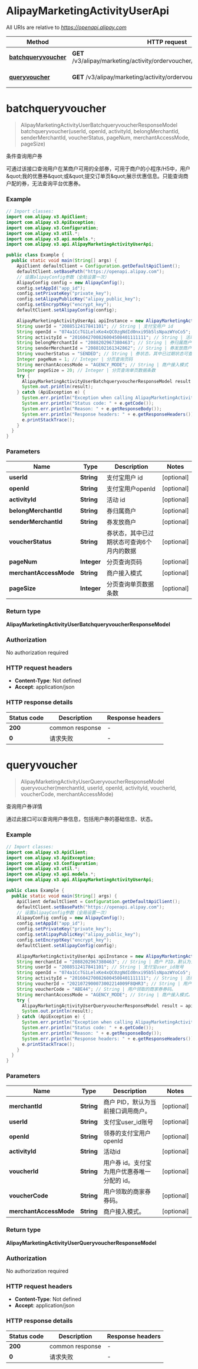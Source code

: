 # AlipayMarketingActivityUserApi

All URIs are relative to *https://openapi.alipay.com*

| Method | HTTP request | Description |
|------------- | ------------- | -------------|
| [**batchqueryvoucher**](AlipayMarketingActivityUserApi.md#batchqueryvoucher) | **GET** /v3/alipay/marketing/activity/ordervoucher/user/batchqueryvoucher | 条件查询用户券 |
| [**queryvoucher**](AlipayMarketingActivityUserApi.md#queryvoucher) | **GET** /v3/alipay/marketing/activity/ordervoucher/user/voucher | 查询用户券详情 |


<a name="batchqueryvoucher"></a>
# **batchqueryvoucher**
> AlipayMarketingActivityUserBatchqueryvoucherResponseModel batchqueryvoucher(userId, openId, activityId, belongMerchantId, senderMerchantId, voucherStatus, pageNum, merchantAccessMode, pageSize)

条件查询用户券

可通过该接口查询用户在某商户可用的全部券，可用于商户的小程序/H5中，用户\&quot;我的优惠券\&quot;或\&quot;提交订单页\&quot;展示优惠信息。只能查询商户配的券，无法查询平台优惠券。

### Example
```java
// Import classes:
import com.alipay.v3.ApiClient;
import com.alipay.v3.ApiException;
import com.alipay.v3.Configuration;
import com.alipay.v3.util.*;
import com.alipay.v3.api.models.*;
import com.alipay.v3.api.AlipayMarketingActivityUserApi;

public class Example {
  public static void main(String[] args) {
    ApiClient defaultClient = Configuration.getDefaultApiClient();
    defaultClient.setBasePath("https://openapi.alipay.com");
    // 设置alipayConfig参数（全局设置一次）
    AlipayConfig config = new AlipayConfig();
    config.setAppId("app_id");
    config.setPrivateKey("private_key");
    config.setAlipayPublicKey("alipay_public_key");
    config.setEncryptKey("encrypt_key");
    defaultClient.setAlipayConfig(config);

    AlipayMarketingActivityUserApi apiInstance = new AlipayMarketingActivityUserApi(defaultClient);
    String userId = "2088512417841101"; // String | 支付宝用户 id
    String openId = "074a1CcTG1LelxKe4xQC0zgNdId0nxi95b5lsNpazWYoCo5"; // String | 支付宝用户openId
    String activityId = "2016042700826004508401111111"; // String | 活动 id
    String belongMerchantId = "2088202967380463"; // String | 券归属商户
    String senderMerchantId = "2088102161342862"; // String | 券发放商户
    String voucherStatus = "SENDED"; // String | 券状态，其中已过期状态可查询6个月内的数据
    Integer pageNum = 1; // Integer | 分页查询页码
    String merchantAccessMode = "AGENCY_MODE"; // String | 商户接入模式
    Integer pageSize = 20; // Integer | 分页查询单页数据条数
    try {
      AlipayMarketingActivityUserBatchqueryvoucherResponseModel result = apiInstance.batchqueryvoucher(userId, openId, activityId, belongMerchantId, senderMerchantId, voucherStatus, pageNum, merchantAccessMode, pageSize);
      System.out.println(result);
    } catch (ApiException e) {
      System.err.println("Exception when calling AlipayMarketingActivityUserApi#batchqueryvoucher");
      System.err.println("Status code: " + e.getCode());
      System.err.println("Reason: " + e.getResponseBody());
      System.err.println("Response headers: " + e.getResponseHeaders());
      e.printStackTrace();
    }
  }
}
```

### Parameters

| Name | Type | Description  | Notes |
|------------- | ------------- | ------------- | -------------|
| **userId** | **String**| 支付宝用户 id | [optional] |
| **openId** | **String**| 支付宝用户openId | [optional] |
| **activityId** | **String**| 活动 id | [optional] |
| **belongMerchantId** | **String**| 券归属商户 | [optional] |
| **senderMerchantId** | **String**| 券发放商户 | [optional] |
| **voucherStatus** | **String**| 券状态，其中已过期状态可查询6个月内的数据 | [optional] |
| **pageNum** | **Integer**| 分页查询页码 | [optional] |
| **merchantAccessMode** | **String**| 商户接入模式 | [optional] |
| **pageSize** | **Integer**| 分页查询单页数据条数 | [optional] |

### Return type

**AlipayMarketingActivityUserBatchqueryvoucherResponseModel**

### Authorization

No authorization required

### HTTP request headers

 - **Content-Type**: Not defined
 - **Accept**: application/json

### HTTP response details
| Status code | Description | Response headers |
|-------------|-------------|------------------|
| **200** | common response |  -  |
| **0** | 请求失败 |  -  |

<a name="queryvoucher"></a>
# **queryvoucher**
> AlipayMarketingActivityUserQueryvoucherResponseModel queryvoucher(merchantId, userId, openId, activityId, voucherId, voucherCode, merchantAccessMode)

查询用户券详情

通过此接口可以查询用户券信息，包括用户券的基础信息、状态。

### Example
```java
// Import classes:
import com.alipay.v3.ApiClient;
import com.alipay.v3.ApiException;
import com.alipay.v3.Configuration;
import com.alipay.v3.util.*;
import com.alipay.v3.api.models.*;
import com.alipay.v3.api.AlipayMarketingActivityUserApi;

public class Example {
  public static void main(String[] args) {
    ApiClient defaultClient = Configuration.getDefaultApiClient();
    defaultClient.setBasePath("https://openapi.alipay.com");
    // 设置alipayConfig参数（全局设置一次）
    AlipayConfig config = new AlipayConfig();
    config.setAppId("app_id");
    config.setPrivateKey("private_key");
    config.setAlipayPublicKey("alipay_public_key");
    config.setEncryptKey("encrypt_key");
    defaultClient.setAlipayConfig(config);

    AlipayMarketingActivityUserApi apiInstance = new AlipayMarketingActivityUserApi(defaultClient);
    String merchantId = "2088202967380463"; // String | 商户 PID，默认为当前接口调用商户。
    String userId = "2088512417841101"; // String | 支付宝user_id账号
    String openId = "074a1CcTG1LelxKe4xQC0zgNdId0nxi95b5lsNpazWYoCo5"; // String | 领券的支付宝用户openId
    String activityId = "2016042700826004508401111111"; // String | 活动id
    String voucherId = "2021072900073002214009F8QHR3"; // String | 用户券 id。支付宝为用户优惠券唯一分配的 id。
    String voucherCode = "ABE44"; // String | 用户领取的商家券券码。
    String merchantAccessMode = "AGENCY_MODE"; // String | 商户接入模式。
    try {
      AlipayMarketingActivityUserQueryvoucherResponseModel result = apiInstance.queryvoucher(merchantId, userId, openId, activityId, voucherId, voucherCode, merchantAccessMode);
      System.out.println(result);
    } catch (ApiException e) {
      System.err.println("Exception when calling AlipayMarketingActivityUserApi#queryvoucher");
      System.err.println("Status code: " + e.getCode());
      System.err.println("Reason: " + e.getResponseBody());
      System.err.println("Response headers: " + e.getResponseHeaders());
      e.printStackTrace();
    }
  }
}
```

### Parameters

| Name | Type | Description  | Notes |
|------------- | ------------- | ------------- | -------------|
| **merchantId** | **String**| 商户 PID，默认为当前接口调用商户。 | [optional] |
| **userId** | **String**| 支付宝user_id账号 | [optional] |
| **openId** | **String**| 领券的支付宝用户openId | [optional] |
| **activityId** | **String**| 活动id | [optional] |
| **voucherId** | **String**| 用户券 id。支付宝为用户优惠券唯一分配的 id。 | [optional] |
| **voucherCode** | **String**| 用户领取的商家券券码。 | [optional] |
| **merchantAccessMode** | **String**| 商户接入模式。 | [optional] |

### Return type

**AlipayMarketingActivityUserQueryvoucherResponseModel**

### Authorization

No authorization required

### HTTP request headers

 - **Content-Type**: Not defined
 - **Accept**: application/json

### HTTP response details
| Status code | Description | Response headers |
|-------------|-------------|------------------|
| **200** | common response |  -  |
| **0** | 请求失败 |  -  |

